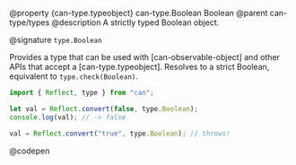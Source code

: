 @property {can-type.typeobject} can-type.Boolean Boolean
@parent can-type/types
@description A strictly typed Boolean object.

@signature `type.Boolean`

  Provides a type that can be used with [can-observable-object] and other APIs that accept a [can-type.typeobject]. Resolves to a strict Boolean, equivalent to `type.check(Boolean)`.

  ```js
  import { Reflect, type } from "can";

  let val = Reflect.convert(false, type.Boolean);
  console.log(val); // -> false

  val = Reflect.convert("true", type.Boolean); // throws!
  ```
  @codepen
